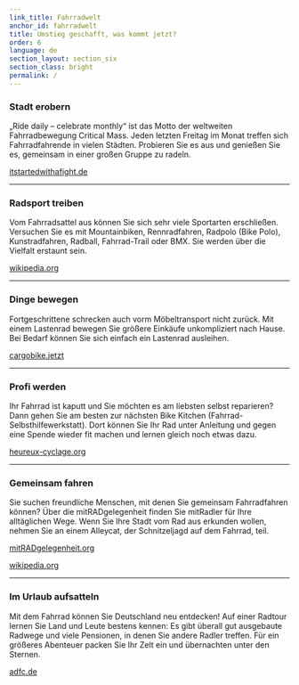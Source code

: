 ```yaml
---
link_title: Fahrradwelt
anchor_id: fahrradwelt
title: Umstieg geschafft, was kommt jetzt?
order: 6
language: de
section_layout: section_six
section_class: bright
permalink: /
---
```


### Stadt erobern
„Ride daily – celebrate monthly“ ist das Motto der weltweiten Fahrradbewegung Critical Mass. Jeden letzten Freitag im Monat treffen sich Fahrradfahrende in vielen Städten. Probieren Sie es aus und genießen Sie es, gemeinsam in einer großen Gruppe zu radeln.

<a href="http://itstartedwithafight.de/critical-mass-deutschland/" target="_blank">itstartedwithafight.de</a>

***

### Radsport treiben
Vom Fahrradsattel aus können Sie sich sehr viele Sportarten erschließen.  Versuchen Sie es mit Mountainbiken, Rennradfahren, Radpolo (Bike Polo), Kunstradfahren, Radball, Fahrrad-Trail oder BMX. Sie werden über die Vielfalt erstaunt sein.

<a href="https://de.wikipedia.org/wiki/Radpolo" target="_blank">wikipedia.org</a>

***

### Dinge bewegen
Fortgeschrittene schrecken auch vorm Möbeltransport nicht zurück. Mit einem Lastenrad bewegen Sie größere Einkäufe unkompliziert nach Hause. Bei Bedarf können Sie sich einfach ein Lastenrad ausleihen.

<a href="http://cargobike.jetzt/sharing-angebote/" target="_blank">cargobike.jetzt</a>

***

### Profi werden
Ihr Fahrrad ist kaputt und Sie möchten es am liebsten selbst reparieren? Dann gehen Sie am besten zur nächsten Bike Kitchen (Fahrrad-Selbsthilfewerkstatt). Dort können Sie Ihr Rad unter Anleitung und gegen eine Spende wieder fit machen und lernen gleich noch etwas dazu.

<a href="http://www.heureux-cyclage.org/Les-ateliers-velo-dans-le-monde.html?lang=en" target="_blank">heureux-cyclage.org</a>

***

### Gemeinsam fahren
Sie suchen freundliche Menschen, mit denen Sie gemeinsam Fahrradfahren können? Über die mitRADgelegenheit finden Sie mitRadler für Ihre alltäglichen Wege. Wenn Sie Ihre Stadt  vom Rad aus erkunden wollen, nehmen Sie an einem Alleycat, der Schnitzeljagd auf dem Fahrrad, teil.

<a href="http://mitradgelegenheit.org/die-mitradgelegenheit/" target="_blank">mitRADgelegenheit.org</a>


<a href="https://de.wikipedia.org/wiki/Alleycat" target="_blank">wikipedia.org</a>

***

### Im Urlaub aufsatteln
Mit dem Fahrrad können Sie Deutschland neu entdecken! Auf einer Radtour lernen Sie Land und Leute bestens kennen: Es gibt überall gut ausgebaute Radwege und viele Pensionen, in denen Sie andere Radler treffen. Für ein größeres Abenteuer packen Sie Ihr Zelt ein und übernachten unter den Sternen.


<a href="http://www.adfc.de/ausruestung/checkliste-fuer-den-fahrradurlaub" target="_blank">adfc.de</a>

